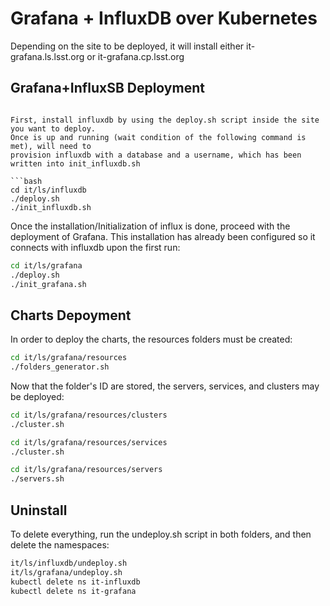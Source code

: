 Grafana + InfluxDB over Kubernetes
==================================

Depending on the site to be deployed, it will install either it-grafana.ls.lsst.org or it-grafana.cp.lsst.org

Grafana+InfluxSB Deployment
---------------------------

```

First, install influxdb by using the deploy.sh script inside the site you want to deploy.
Once is up and running (wait condition of the following command is met), will need to
provision influxdb with a database and a username, which has been written into init_influxdb.sh

```bash
cd it/ls/influxdb
./deploy.sh
./init_influxdb.sh
```

Once the installation/Initialization of influx is done, proceed with the deployment of Grafana.
This installation has already been configured so it connects with influxdb upon the first run:

```bash
cd it/ls/grafana
./deploy.sh
./init_grafana.sh
```

Charts Depoyment
----------------

In order to deploy the charts, the resources folders must be created:

```bash
cd it/ls/grafana/resources
./folders_generator.sh
```

Now that the folder's ID are stored, the servers, services, and clusters may be deployed:

```bash
cd it/ls/grafana/resources/clusters
./cluster.sh
```

```bash
cd it/ls/grafana/resources/services
./cluster.sh
```

```bash
cd it/ls/grafana/resources/servers
./servers.sh
```

Uninstall
---------

To delete everything, run the undeploy.sh script in both folders, and then delete the namespaces:

```bash
it/ls/influxdb/undeploy.sh
it/ls/grafana/undeploy.sh
kubectl delete ns it-influxdb
kubectl delete ns it-grafana
```
